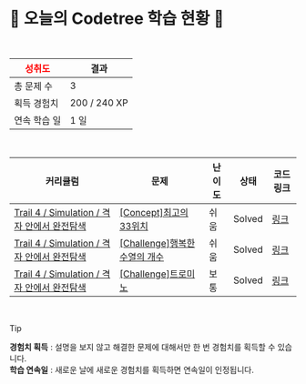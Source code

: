 # 🌲 오늘의 Codetree 학습 현황 🌲

<br />

| <span style="color:red;display:block;text-align:center;"> **성취도**</span> | 결과 |
|---|---|
| 총 문제 수 | 3 |
| 획득 경험치 | 200 / 240 XP |
| 연속 학습 일 | 1 일 |

<br />

|커리큘럼|문제|난이도|상태|코드 링크|
|---|---|---|---|---|
|[Trail 4 / Simulation / 격자 안에서 완전탐색](https://https://en.codetree.ai/trail-info/intermediate-low/)|[[Concept]최고의 33위치](https://https://en.codetree.ai/trails/complete/curated-cards/intro-best-place-of-33/)|쉬움|Solved|[링크](https://github.com/Chae-eun-Lee/codetree-TILs/blob/main/250107/%EC%B5%9C%EA%B3%A0%EC%9D%98%2033%EC%9C%84%EC%B9%98/best-place-of-33.py)|
|[Trail 4 / Simulation / 격자 안에서 완전탐색](https://https://en.codetree.ai/trail-info/intermediate-low/)|[[Challenge]행복한 수열의 개수](https://https://en.codetree.ai/trails/complete/curated-cards/challenge-number-of-happy-sequence/)|쉬움|Solved|[링크](https://github.com/Chae-eun-Lee/codetree-TILs/blob/main/250107/%ED%96%89%EB%B3%B5%ED%95%9C%20%EC%88%98%EC%97%B4%EC%9D%98%20%EA%B0%9C%EC%88%98/number-of-happy-sequence.py)|
|[Trail 4 / Simulation / 격자 안에서 완전탐색](https://https://en.codetree.ai/trail-info/intermediate-low/)|[[Challenge]트로미노](https://https://en.codetree.ai/trails/complete/curated-cards/challenge-tromino/)|보통|Solved|[링크](https://github.com/Chae-eun-Lee/codetree-TILs/blob/main/250107/%ED%8A%B8%EB%A1%9C%EB%AF%B8%EB%85%B8/tromino.py)|


<br />

> [!TIP]
> **경험치 획득** : 설명을 보지 않고 해결한 문제에 대해서만 한 번 경험치를 획득할 수 있습니다.  
> **학습 연속일** : 새로운 날에 새로운 경험치를 획득하면 연속일이 인정됩니다.

